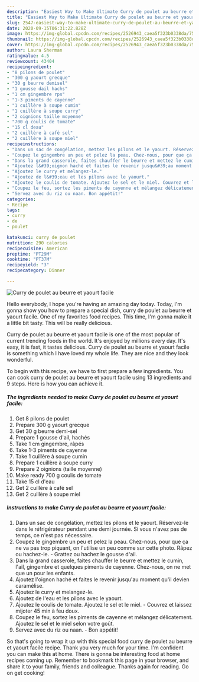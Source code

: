 ```yaml
---
description: "Easiest Way to Make Ultimate Curry de poulet au beurre et yaourt facile"
title: "Easiest Way to Make Ultimate Curry de poulet au beurre et yaourt facile"
slug: 2547-easiest-way-to-make-ultimate-curry-de-poulet-au-beurre-et-yaourt-facile
date: 2020-09-15T06:31:22.828Z
image: https://img-global.cpcdn.com/recipes/2526943_caea5f323b0338da/751x532cq70/curry-de-poulet-au-beurre-et-yaourt-facile-photo-principale-de-la-recette.jpg
thumbnail: https://img-global.cpcdn.com/recipes/2526943_caea5f323b0338da/751x532cq70/curry-de-poulet-au-beurre-et-yaourt-facile-photo-principale-de-la-recette.jpg
cover: https://img-global.cpcdn.com/recipes/2526943_caea5f323b0338da/751x532cq70/curry-de-poulet-au-beurre-et-yaourt-facile-photo-principale-de-la-recette.jpg
author: Laura Sherman
ratingvalue: 4.5
reviewcount: 43404
recipeingredient:
- "8 pilons de poulet"
- "300 g yaourt grecque"
- "30 g beurre demisel"
- "1 gousse dail hachs"
- "1 cm gingembre rps"
- "1-3 piments de cayenne"
- "1 cuillère à soupe cumin"
- "1 cuillère à soupe curry"
- "2 oignions taille moyenne"
- "700 g coulis de tomate"
- "15 cl deau"
- "2 cuillère à café sel"
- "2 cuillère à soupe miel"
recipeinstructions:
- "Dans un sac de congélation, mettez les pilons et le yaourt. Réservez-le dans le réfrigérateur pendant une demi journée. Si vous n&#39;avez pas de temps, ce n&#39;est pas nécessaire."
- "Coupez le gingembre un peu et pelez la peau. Chez-nous, pour que ça ne va pas trop piquant, on l&#39;utilise un peu comme sur cette photo. Râpez ou hachez-le. Grattez ou hachez le gousse d&#39;ail."
- "Dans la grand casserole, faites chauffer le beurre et mettez le cumin, l&#39;ail, gingembre et quelques piments de cayenne. Chez-nous, on ne met que un pour les enfants."
- "Ajoutez l&#39;oignon haché et faites le revenir jusqu&#39;au moment qu&#39;il devien caramélise."
- "Ajoutez le curry et melangez-le."
- "Ajoutez de l&#39;eau et les pilons avec le yaourt."
- "Ajoutez le coulis de tomate. Ajoutez le sel et le miel. Couvrez et laissez mijoter 45 min à feu doux."
- "Coupez le feu, sortez les piments de cayenne et mélangez délicatement. Ajoutez le sel et le miel selon votre goût."
- "Servez avec du riz ou naan. Bon appétit!"
categories:
- Recipe
tags:
- curry
- de
- poulet

katakunci: curry de poulet 
nutrition: 290 calories
recipecuisine: American
preptime: "PT29M"
cooktime: "PT37M"
recipeyield: "3"
recipecategory: Dinner

---
```



![Curry de poulet au beurre et yaourt facile](https://img-global.cpcdn.com/recipes/2526943_caea5f323b0338da/751x532cq70/curry-de-poulet-au-beurre-et-yaourt-facile-photo-principale-de-la-recette.jpg)

Hello everybody, I hope you're having an amazing day today. Today, I'm gonna show you how to prepare a special dish, curry de poulet au beurre et yaourt facile. One of my favorites food recipes. This time, I'm gonna make it a little bit tasty. This will be really delicious.



Curry de poulet au beurre et yaourt facile is one of the most popular of current trending foods in the world. It's enjoyed by millions every day. It's easy, it is fast, it tastes delicious. Curry de poulet au beurre et yaourt facile is something which I have loved my whole life. They are nice and they look wonderful.


To begin with this recipe, we have to first prepare a few ingredients. You can cook curry de poulet au beurre et yaourt facile using 13 ingredients and 9 steps. Here is how you can achieve it.

<!--inarticleads1-->

##### The ingredients needed to make Curry de poulet au beurre et yaourt facile:

1. Get 8 pilons de poulet
1. Prepare 300 g yaourt grecque
1. Get 30 g beurre demi-sel
1. Prepare 1 gousse d&#39;ail, hachés
1. Take 1 cm gingembre, râpés
1. Take 1-3 piments de cayenne
1. Take 1 cuillère à soupe cumin
1. Prepare 1 cuillère à soupe curry
1. Prepare 2 oignions (taille moyenne)
1. Make ready 700 g coulis de tomate
1. Take 15 cl d&#39;eau
1. Get 2 cuillère à café sel
1. Get 2 cuillère à soupe miel




<!--inarticleads2-->

##### Instructions to make Curry de poulet au beurre et yaourt facile:

1. Dans un sac de congélation, mettez les pilons et le yaourt. Réservez-le dans le réfrigérateur pendant une demi journée. Si vous n&#39;avez pas de temps, ce n&#39;est pas nécessaire.
1. Coupez le gingembre un peu et pelez la peau. Chez-nous, pour que ça ne va pas trop piquant, on l&#39;utilise un peu comme sur cette photo. Râpez ou hachez-le. - Grattez ou hachez le gousse d&#39;ail.
1. Dans la grand casserole, faites chauffer le beurre et mettez le cumin, l&#39;ail, gingembre et quelques piments de cayenne. Chez-nous, on ne met que un pour les enfants.
1. Ajoutez l&#39;oignon haché et faites le revenir jusqu&#39;au moment qu&#39;il devien caramélise.
1. Ajoutez le curry et melangez-le.
1. Ajoutez de l&#39;eau et les pilons avec le yaourt.
1. Ajoutez le coulis de tomate. Ajoutez le sel et le miel. - Couvrez et laissez mijoter 45 min à feu doux.
1. Coupez le feu, sortez les piments de cayenne et mélangez délicatement. Ajoutez le sel et le miel selon votre goût.
1. Servez avec du riz ou naan. - Bon appétit!




So that's going to wrap it up with this special food curry de poulet au beurre et yaourt facile recipe. Thank you very much for your time. I'm confident you can make this at home. There is gonna be interesting food at home recipes coming up. Remember to bookmark this page in your browser, and share it to your family, friends and colleague. Thanks again for reading. Go on get cooking!
